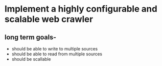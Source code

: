 # Implement a highly configurable and scalable web crawler

## long term goals-
   - should be able to write to multiple sources
   - should be able to read from multiple sources
   - should be scallable
